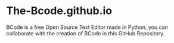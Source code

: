 # The-Bcode.github.io
BCode is a free Open Source Text Editor made in Python, you can collaborate with the creation of BCode in this GitHub Repository.
